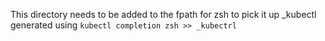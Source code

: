 This directory needs to be added to the fpath for zsh to pick it up
_kubectl generated using `kubectl completion zsh >> _kubectrl`
